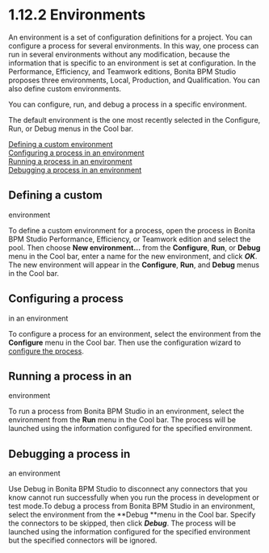 # 1.12.2 Environments

An environment is a set 
of configuration definitions for a project. You can configure a process for 
several environments. In this way, one process can run in several environments 
without any modification, because the information that is specific to an 
environment is set at configuration. In the Performance, Efficiency, and Teamwork editions, Bonita BPM Studio proposes three 
environments, Local,  Production, and Qualification. You can also define 
custom environments.

You can configure, run, and debug a 
process in a specific environment.

The default environment is the one 
most recently selected in the Configure, Run, or Debug menus in the Cool 
bar.

[Defining a 
custom environment](#define_custom)  
[Configuring a process in an environment](#configure_environment)  
[Running a 
process in an environment](#run_environment)  
[Debugging a process in an environment](#debug_environment)

## Defining a custom 
environment

To define a custom environment for a process, open 
the process in Bonita BPM Studio Performance, Efficiency, or Teamwork edition and 
select the pool. Then choose **New environment...** from 
the **Configure**, **Run**, or 
**Debug** menu in the Cool bar, enter a name for the new 
environment, and click _**OK**_. The new environment will 
appear in the  **Configure**, **Run**, and 
**Debug** menus in the Cool bar.

## Configuring a process 
in an environment

To configure a process for an environment, select the 
environment from the **Configure** menu in the Cool bar. Then use 
the configuration wizard to [configure the process](/configuring-a-process.html).

## Running a process in an 
environment

To run a process from Bonita BPM Studio in an 
environment, select the environment from the **Run** menu in the 
Cool bar. The process will be launched using the information configured for the specified 
environment.

## Debugging a process in 
an environment

Use Debug in Bonita BPM Studio to disconnect any connectors 
that you know cannot run successfully when you run the process in development or 
test mode.To debug a process from Bonita BPM Studio in an environment, select the 
environment from the **Debug **menu in the Cool bar. Specify the 
connectors to be skipped, then click **_Debug_**. The 
process will be launched using the information configured for the specified 
environment but the specified connectors will 
be ignored.